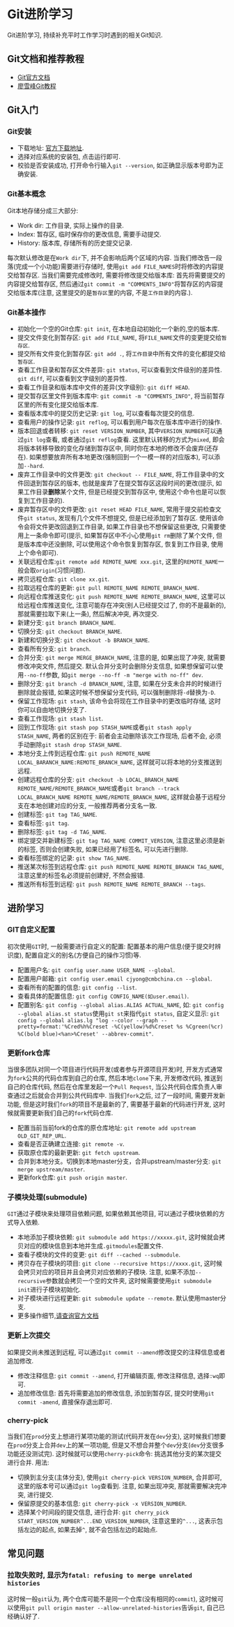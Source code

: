 # Git进阶学习

Git进阶学习, 持续补充平时工作学习时遇到的相关Git知识.

## Git文档和推荐教程

+ [Git官方文档](https://git-scm.com/about)
+ [廖雪峰Git教程](https://www.liaoxuefeng.com/wiki/896043488029600)

## Git入门

### Git安装

+ 下载地址: [官方下载地址](https://git-scm.com/downloads).
+ 选择对应系统的安装包, 点击运行即可.
+ 校验是否安装成功, 打开命令行输入`git --version`, 如正确显示版本号即为正确安装.

### Git基本概念

Git本地存储分成三大部分:

+ Work dir: 工作目录, 实际上操作的目录.
+ Index: 暂存区, 临时保存你的更改信息, 需要手动提交.
+ History: 版本库, 存储所有的历史提交记录.

每次默认修改是在`Work dir`下, 并不会影响后两个区域的内容. 当我们修改告一段落(完成一个小功能)需要进行存储时, 使用`git add FILE_NAMES`时将修改的内容提交给暂存区. 当我们需要完成修改时, 需要将修改提交给版本库: 首先将需要提交的内容提交给暂存区, 然后通过`git commit -m "COMMENTS_INFO"`将暂存区的内容提交给版本库(注意, 这里提交的是`暂存区`里的内容, 不是`工作目录`的内容.).

### Git基本操作

+ 初始化一个空的Git仓库: `git init`, 在本地自动初始化一个新的,空的版本库.
+ 提交文件变化到暂存区: `git add FILE_NAME`, 将`FILE_NAME`文件的变更提交给`暂存区`.
+ 提交所有文件变化到暂存区: `git add .`, 将`工作目录`中所有文件的变化都提交给`暂存区`.
+ 查看工作目录和暂存区文件差异: `git status`, 可以查看到文件级别的差异性. `git diff`, 可以查看到文字级别的差异性.
+ 查看工作目录和版本库中文件的差异(文字级别): `git diff HEAD`.
+ 提交暂存区里文件到版本库中: `git commit -m "COMMENTS_INFO"`, 将当前暂存区里的所有变化提交给版本库.
+ 查看版本库中的提交历史记录: `git log`, 可以查看每次提交的信息.
+ 查看用户的操作记录: `git reflog`, 可以看到用户每次在版本库中进行的操作.
+ 版本回退或者转移: `git reset VERSION_NUMBER`, 其中`VERSION_NUMBER`可以通过`git log`查看, 或者通过`git reflog`查看. 这里默认转移的方式为`mixed`, 即会将版本转移导致的变化存储到暂存区中, 同时你在本地的修改不会废弃(还存在). 如果想要放弃所有本地更改(强制回到一个一模一样的对应版本), 可以添加`--hard`.
+ 废弃工作目录中的文件更改: `git checkout -- FILE_NAME`, 将工作目录中的文件回退到暂存区的版本, 也就是废弃了在提交暂存区这段时间的更改(提示, 如果工作目录**删除**某个文件, 但是已经提交到暂存区中, 使用这个命令也是可以恢复到工作目录的).
+ 废弃暂存区中的文件更改: `git reset HEAD FILE_NAME`, 常用于提交前检查文件`git status`, 发现有几个文件不想提交, 但是已经添加到了暂存区. 使用该命令会将文件更改回退到工作目录, 如果工作目录也不想保留这些更改, 只需要使用上一条命令即可(提示, 如果暂存区中不小心使用`git rm`删除了某个文件, 但是版本库中还没删除, 可以使用这个命令恢复到暂存区, 恢复到工作目录, 使用上个命令即可).
+ 关联远程仓库:`git remote add REMOTE_NAME xxx.git`, 这里的`REMOTE_NAME`一般会取`origin`(习惯问题).
+ 拷贝远程仓库: `git clone xx.git`.
+ 拉取远程仓库的更新: `git pull REMOTE_NAME REMOTE_BRANCH_NAME`.
+ 向远程仓库推送变化: `git push REMOTE_NAME REMOTE_BRANCH_NAME`, 这里可以给远程仓库推送变化, 注意可能存在冲突(别人已经提交过了, 你的不是最新的), 那就需要拉取下来(上一条), 然后解决冲突, 再次提交.
+ 新建分支: `git branch BRANCH_NAME`.
+ 切换分支: `git checkout BRANCH_NAME`.
+ 新建和切换分支: `git checkout -b BRANCH_NAME`.
+ 查看所有分支: `git branch`.
+ 合并分支: `git merge MERGE_BRANCH_NAME`, 注意的是, 如果出现了冲突, 就需要修改冲突文件, 然后提交. 默认合并分支时会删除分支信息, 如果想保留可以使用`--no-ff`参数, 如`git merge --no-ff -m "merge with no-ff" dev`.
+ 删除分支: `git branch -d BRANCH_NAME`, 注意, 如果在分支未合并的时候进行删除就会报错, 如果这时候不想保留分支代码, 可以强制删除将`-d`替换为`-D`.
+ 保留工作现场: `git stash`, 该命令会将现在工作目录中的更改临时存储, 这时你可以自由地切换分支了.
+ 查看工作现场: `git stash list`.
+ 回到工作现场: `git stash pop STASH_NAME`或者`git stash apply STASH_NAME`, 两者的区别在于: 前者会主动删除该次工作现场, 后者不会, 必须手动删除`git stash drop STASH_NAME`.
+ 本地分支上传到远程仓库: `git push REMOTE_NAME LOCAL_BARANCH_NAME:REMOTE_BRANCH_NAME`, 这样就可以将本地的分支推送到远程.
+ 创建远程仓库的分支: `git checkout -b LOCAL_BRANCH_NAME REMOTE_NAME/REMOTE_BRANCH_NAME`或者`git branch --track LOCAL_BRANCH_NAME REMOTE_NAME/REMOTE_BRANCH_NAME`, 这样就会基于远程分支在本地创建对应的分支, 一般推荐两者分支名一致.
+ 创建标签: `git tag TAG_NAME`.
+ 查看标签: `git tag`.
+ 删除标签: `git tag -d TAG_NAME`.
+ 绑定提交并新建标签: `git tag TAG_NAME COMMIT_VERSION`, 注意这里必须是新的标签, 否则会创建失败, 如果已经用了标签名, 可以先进行删除.
+ 查看标签绑定的记录: `git show TAG_NAME`.
+ 推送某次标签到远程仓库: `git push REMOTE_NAME REMOTE_BRANCH TAG_NAME`, 注意这里的标签名必须提前创建好, 不然会报错.
+ 推送所有标签到远程: `git push REMOTE_NAME REMOTE_BRANCH --tags`.

## 进阶学习

### GIT自定义配置

初次使用`GIT`时, 一般需要进行自定义的配置: 配置基本的用户信息(便于提交时辨识度), 配置自定义的别名(方便自己的操作习惯)等.

+ 配置用户名: `git config user.name USER_NAME --global`.
+ 配置用户邮箱: `git config user.email cjyong@cmbchina.cn --global`.
+ 查看所有的配置的信息: `git config --list`.
+ 查看具体的配置信息: `git config CONFIG_NAME(如user.email)`.
+ 配置别名: `git config --global alias.ALIAS ACTUAL_NAME`, 如: `git config --global alias.st status`使用`git st`来指代`git status`, 自定义显示: `git config --global alias.lg "log --color --graph --pretty=format:'%Cred%h%Creset -%C(yellow)%d%Creset %s %Cgreen(%cr) %C(bold blue)<%an>%Creset' --abbrev-commit"`.

### 更新fork仓库

当很多团队对同一个项目进行代码开发(或者参与开源项目开发)时, 开发方式通常为`fork`公共的代码仓库到自己的仓库, 然后本地`clone`下来, 开发修改代码, 推送到自己的仓库代码, 然后在仓库里发起一个`Pull Request`, 当公共代码仓库负责人审查通过之后就会合并到公共代码库中. 当我们`fork`之后, 过了一段时间, 需要开发新功能, 但是这时我们`fork`的项目不是最新的了, 需要基于最新的代码进行开发, 这时候就需要更新我们自己的`fork`代码仓库.

+ 配置当前当前fork的仓库的原仓库地址: `git remote add upstream OLD_GIT_REP_URL`.
+ 查看是否正确建立连接: `git remote -v`.
+ 获取原仓库的最新更新: `git fetch upstream`.
+ 合并到本地分支。切换到本地master分支，合并upstream/master分支: `git merge upstream/master`.
+ 更新fork仓库: `git push origin master`.

### 子模块处理(submodule)

`GIT`通过子模块来处理项目依赖问题, 如果依赖其他项目, 可以通过子模块依赖的方式导入依赖.

+ 本地添加子模块依赖: `git submodule add https://xxxxx.git`, 这时候就会拷贝对应的模块信息到本地并生成`.gitmodules`配置文件.
+ 查看子模块的文件的变更: `git diff --cached --submodule`.
+ 拷贝存在子模块的项目: `git clone --recursive https://xxxx.git`, 这时候会拷贝对应的项目并且会拷贝对应依赖的子模块. 注意, 如果不添加`--recursive`参数就会拷贝一个空的文件夹, 这时候需要使用`git submodule init`进行子模块初始化.
+ 对子模块进行远程更新: `git submodule update --remote`. 默认使用master分支.
+ 更多操作细节,[请查询官方文档](https://git-scm.com/book/zh/v2/Git-%E5%B7%A5%E5%85%B7-%E5%AD%90%E6%A8%A1%E5%9D%97)

### 更新上次提交

如果提交尚未推送到远程, 可以通过`git commit --amend`修改提交的注释信息或者追加修改.

+ 修改注释信息: `git commit --amend`, 打开编辑页面, 修改注释信息, 选择`:wq`即可.
+ 追加修改信息: 首先将需要追加的修改信息, 添加到暂存区, 提交时使用`git commit -amend`, 直接保存退出即可.

### cherry-pick

当我们在`prod`分支上想进行某项功能的测试(代码开发在`dev`分支), 这时候我们想要在`prod`分支上合并`dev`上的某一项功能, 但是又不想合并整个`dev`分支(`dev`分支很多功能还没测试完). 这时候就可以使用`cherry-pick`命令: 挑选其他分支的某次提交进行合并. 用法:

+ 切换到主分支(主体分支), 使用`git cherry-pick VERSION_NUMBER`, 合并即可, 这里的版本号可以通过`git log`查看到. 注意, 如果出现冲突, 那就需要解决完冲突, 进行提交.
+ 保留原提交的基本信息: `git cherry-pick -x VERSION_NUMBER`.
+ 选择某个时间段的提交信息, 进行合并: `git cherry_pick START_VERSION_NUMBER^...END_VERSION_NUMBER`, 注意这里的`^...`, 这表示包括左边的起点, 如果去掉`^`, 就不会包括左边的起始点.

## 常见问题

### 拉取失败时, 显示为`fatal: refusing to merge unrelated histories`

这时候一般`git`认为, 两个仓库可能不是同一个仓库(没有相同的`commit`), 这时候可以使用`git pull origin master --allow-unrelated-histories`告诉`git`, 自己已经确认好了.